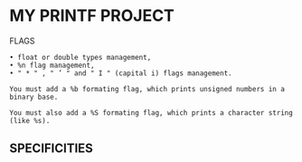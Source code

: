 # MY PRINTF PROJECT

<p We must recode the printf function from the C library according to the C99 standard. Your function should be prototyped like the printf function.
You do not have to implement the C library printf buffer handling.

## FLAGS

<p You must process all printf formating flags except the following (which are optional): >

```
• float or double types management,
• %n flag management,
• " * " , " ’ " and " I " (capital i) flags management.
```
```
You must add a %b formating flag, which prints unsigned numbers in a binary base.

You must also add a %S formating flag, which prints a character string (like %s).
```
## SPECIFICITIES

<p However, non-printable characters (ASCII value strictly smaller than 32 or greater or equal than 127) must be represented by a backslash to be followed by the character’s value in octal base >

<p The whole LibC is forbidden, except malloc, free, write. >
